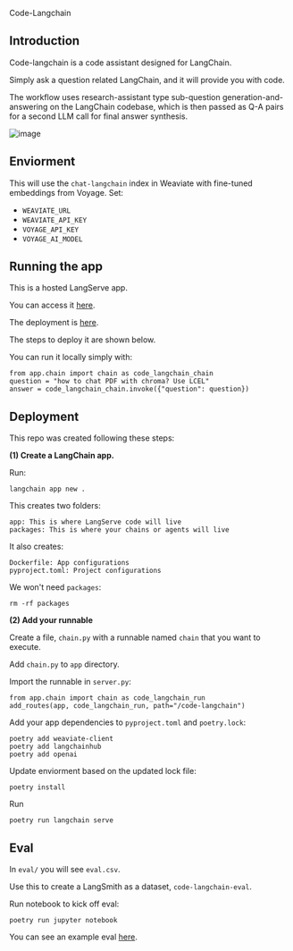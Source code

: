 Code-Langchain

## Introduction

Code-langchain is a code assistant designed for LangChain. 

Simply ask a question related LangChain, and it will provide you with code.

The workflow uses research-assistant type sub-question generation-and-answering on the LangChain codebase, which is then passed as Q-A pairs for a second LLM call for final answer synthesis.

![image](https://github.com/langchain-ai/code-langchain-v2/assets/122662504/466544df-4a26-41f6-a29e-ac3a94028b23)

## Enviorment 

This will use the `chat-langchain` index in Weaviate with fine-tuned embeddings from Voyage. Set:

* `WEAVIATE_URL`
* `WEAVIATE_API_KEY`
* `VOYAGE_API_KEY`
* `VOYAGE_AI_MODEL`

## Running the app

This is a hosted LangServe app. 

You can access it [here](https://code-langchain-deployment-455c22dd058e5e3194aec23-ffoprvkqsa-uc.a.run.app/code-langchain/playground/).

The deployment is [here](https://smith.langchain.com/o/ebbaf2eb-769b-4505-aca2-d11de10372a4/host/922b4b05-1ea1-475a-99e8-2a554b9c5101).

The steps to deploy it are shown below.

You can run it locally simply with:

```
from app.chain import chain as code_langchain_chain
question = "how to chat PDF with chroma? Use LCEL"
answer = code_langchain_chain.invoke({"question": question})
```

## Deployment

This repo was created following these steps:

**(1) Create a LangChain app.**

Run:
```
langchain app new .  
```

This creates two folders:
```
app: This is where LangServe code will live
packages: This is where your chains or agents will live
```

It also creates:
```
Dockerfile: App configurations
pyproject.toml: Project configurations
```

We won't need `packages`:
```
rm -rf packages
```

**(2) Add your runnable**

Create a file, `chain.py` with a runnable named `chain` that you want to execute.

Add `chain.py` to `app` directory.

Import the runnable in `server.py`:
```
from app.chain import chain as code_langchain_run
add_routes(app, code_langchain_run, path="/code-langchain")
```

Add your app dependencies to `pyproject.toml` and `poetry.lock`:
```
poetry add weaviate-client
poetry add langchainhub
poetry add openai
```

Update enviorment based on the updated lock file:
```
poetry install
```

Run
```
poetry run langchain serve
```

## Eval

In `eval/` you will see `eval.csv`.

Use this to create a LangSmith as a dataset, `code-langchain-eval`.

Run notebook to kick off eval:
```
poetry run jupyter notebook
```

You can see an example eval [here](https://smith.langchain.com/public/85ce2833-3ef3-44fe-a282-e50d51767653/d).